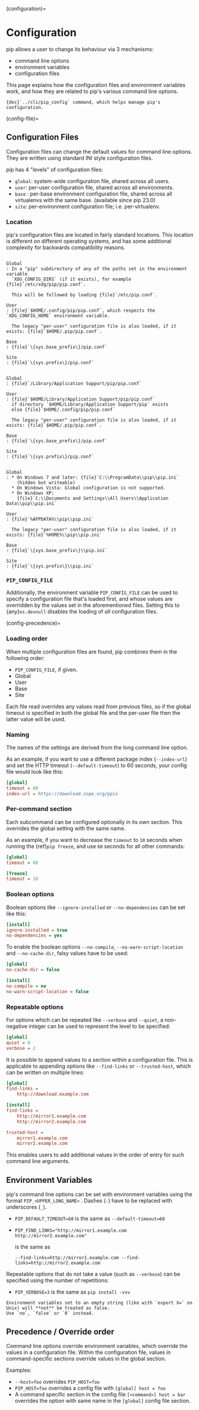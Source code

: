 (configuration)=

# Configuration

pip allows a user to change its behaviour via 3 mechanisms:

- command line options
- environment variables
- configuration files

This page explains how the configuration files and environment variables work,
and how they are related to pip's various command line options.

```{seealso}
{doc}`../cli/pip_config` command, which helps manage pip's configuration.
```

(config-file)=

## Configuration Files

Configuration files can change the default values for command line options.
They are written using standard INI style configuration files.

pip has 4 "levels" of configuration files:

- `global`: system-wide configuration file, shared across all users.
- `user`: per-user configuration file, shared across all environments.
- `base` : per-base environment configuration file, shared across all virtualenvs with the same base. (available since pip 23.0)
- `site`: per-environment configuration file; i.e. per-virtualenv.

### Location

pip's configuration files are located in fairly standard locations. This
location is different on different operating systems, and has some additional
complexity for backwards compatibility reasons.

```{tab} Unix

Global
: In a "pip" subdirectory of any of the paths set in the environment variable
  `XDG_CONFIG_DIRS` (if it exists), for example {file}`/etc/xdg/pip/pip.conf`.

  This will be followed by loading {file}`/etc/pip.conf`.

User
: {file}`$HOME/.config/pip/pip.conf`, which respects the `XDG_CONFIG_HOME` environment variable.

  The legacy "per-user" configuration file is also loaded, if it exists: {file}`$HOME/.pip/pip.conf`.

Base
: {file}`\{sys.base_prefix\}/pip.conf`

Site
: {file}`\{sys.prefix\}/pip.conf`
```

```{tab} MacOS

Global
: {file}`/Library/Application Support/pip/pip.conf`

User
: {file}`$HOME/Library/Application Support/pip/pip.conf`
  if directory `$HOME/Library/Application Support/pip` exists
  else {file}`$HOME/.config/pip/pip.conf`

  The legacy "per-user" configuration file is also loaded, if it exists: {file}`$HOME/.pip/pip.conf`.

Base
: {file}`\{sys.base_prefix\}/pip.conf`

Site
: {file}`\{sys.prefix\}/pip.conf`
```

```{tab} Windows

Global
: * On Windows 7 and later: {file}`C:\\ProgramData\\pip\\pip.ini`
    (hidden but writeable)
  * On Windows Vista: Global configuration is not supported.
  * On Windows XP:
    {file}`C:\\Documents and Settings\\All Users\\Application Data\\pip\\pip.ini`

User
: {file}`%APPDATA%\\pip\\pip.ini`

  The legacy "per-user" configuration file is also loaded, if it exists: {file}`%HOME%\\pip\\pip.ini`

Base
: {file}`\{sys.base_prefix\}\\pip.ini`

Site
: {file}`\{sys.prefix\}\\pip.ini`
```

### `PIP_CONFIG_FILE`

Additionally, the environment variable `PIP_CONFIG_FILE` can be used to specify
a configuration file that's loaded first, and whose values are overridden by
the values set in the aforementioned files. Setting this to {any}`os.devnull`
disables the loading of _all_ configuration files.

(config-precedence)=

### Loading order

When multiple configuration files are found, pip combines them in the following
order:

- `PIP_CONFIG_FILE`, if given.
- Global
- User
- Base
- Site

Each file read overrides any values read from previous files, so if the
global timeout is specified in both the global file and the per-user file
then the latter value will be used.

### Naming

The names of the settings are derived from the long command line option.

As an example, if you want to use a different package index (`--index-url`) and
set the HTTP timeout (`--default-timeout`) to 60 seconds, your config file would
look like this:

```ini
[global]
timeout = 60
index-url = https://download.zope.org/ppix
```

### Per-command section

Each subcommand can be configured optionally in its own section. This overrides
the global setting with the same name.

As an example, if you want to decrease the `timeout` to `10` seconds when
running the {ref}`pip freeze`, and use `60` seconds for all other commands:

```ini
[global]
timeout = 60

[freeze]
timeout = 10
```

### Boolean options

Boolean options like `--ignore-installed` or `--no-dependencies` can be set
like this:

```ini
[install]
ignore-installed = true
no-dependencies = yes
```

To enable the boolean options `--no-compile`, `--no-warn-script-location` and
`--no-cache-dir`, falsy values have to be used:

```ini
[global]
no-cache-dir = false

[install]
no-compile = no
no-warn-script-location = false
```

### Repeatable options

For options which can be repeated like `--verbose` and `--quiet`, a
non-negative integer can be used to represent the level to be specified:

```ini
[global]
quiet = 0
verbose = 2
```

It is possible to append values to a section within a configuration file. This
is applicable to appending options like `--find-links` or `--trusted-host`,
which can be written on multiple lines:

```ini
[global]
find-links =
    http://download.example.com

[install]
find-links =
    http://mirror1.example.com
    http://mirror2.example.com

trusted-host =
    mirror1.example.com
    mirror2.example.com
```

This enables users to add additional values in the order of entry for such
command line arguments.

## Environment Variables

pip's command line options can be set with environment variables using the
format `PIP_<UPPER_LONG_NAME>` . Dashes (`-`) have to be replaced with
underscores (`_`).

- `PIP_DEFAULT_TIMEOUT=60` is the same as `--default-timeout=60`
- ```
  PIP_FIND_LINKS="http://mirror1.example.com http://mirror2.example.com"
  ```

  is the same as

  ```
  --find-links=http://mirror1.example.com --find-links=http://mirror2.example.com
  ```

Repeatable options that do not take a value (such as `--verbose`) can be
specified using the number of repetitions:

- `PIP_VERBOSE=3` is the same as `pip install -vvv`

```{note}
Environment variables set to an empty string (like with `export X=` on Unix) will **not** be treated as false.
Use `no`, `false` or `0` instead.
```

## Precedence / Override order

Command line options override environment variables, which override the
values in a configuration file. Within the configuration file, values in
command-specific sections override values in the global section.

Examples:

- `--host=foo` overrides `PIP_HOST=foo`
- `PIP_HOST=foo` overrides a config file with `[global] host = foo`
- A command specific section in the config file `[<command>] host = bar`
  overrides the option with same name in the `[global]` config file section.
